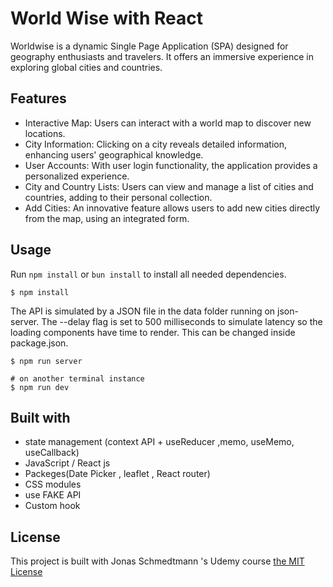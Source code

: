# World Wise with React

Worldwise is a dynamic Single Page Application (SPA) designed for geography enthusiasts and travelers. It offers an immersive experience in exploring global cities and countries.

## Features

- Interactive Map: Users can interact with a world map to discover new locations.
- City Information: Clicking on a city reveals detailed information, enhancing users' geographical knowledge.
- User Accounts: With user login functionality, the application provides a personalized experience.
- City and Country Lists: Users can view and manage a list of cities and countries, adding to their personal collection.
- Add Cities: An innovative feature allows users to add new cities directly from the map, using an integrated form.

## Usage

Run `npm install` or `bun install` to install all needed dependencies.

```
$ npm install
```

The API is simulated by a JSON file in the data folder running on json-server. The --delay flag is set to 500 milliseconds to simulate latency so the loading components have time to render. This can be changed inside package.json.

```
$ npm run server

# on another terminal instance
$ npm run dev
```

## Built with

- state management (context API + useReducer ,memo, useMemo, useCallback)
- JavaScript / React js
- Packeges(Date Picker , leaflet , React router)
- CSS modules
- use FAKE API
- Custom hook

## License

This project is built with Jonas Schmedtmann 's Udemy course [the MIT License](https://www.udemy.com/course/the-ultimate-react-course)

